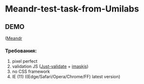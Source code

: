 # Meandr-test-task-from-Umilabs

## DEMO
([Meandr](https://yarutich.github.io/Meandr/)


### Требования:
1. pixel perfect
2. validation JS ([Just-validate](https://github.com/horprogs/Just-validate) + [imaskjs](https://github.com/uNmAnNeR/imaskjs))
3. no CSS framework
4. IE (11)
   ((Edge/Safari/Opera/Chrome/FF) latest version)
